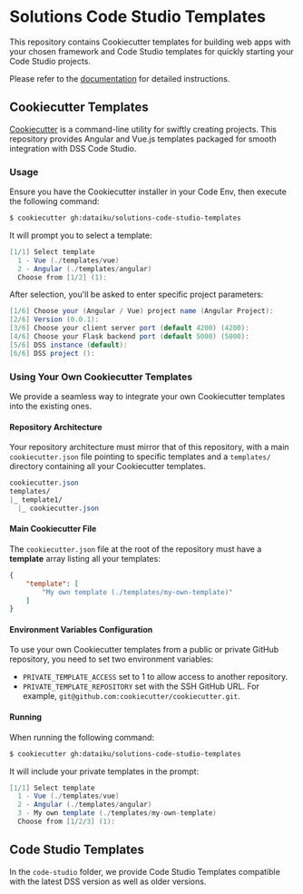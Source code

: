 # Solutions Code Studio Templates

This repository contains Cookiecutter templates for building web apps with your chosen framework and Code Studio templates for quickly starting your Code Studio projects.

Please refer to the [documentation](https://developer.dataiku.com/latest/tutorials/webapps/code-studio/index.html) for detailed instructions.

## Cookiecutter Templates

[Cookiecutter](https://github.com/cookiecutter/cookiecutter) is a command-line utility for swiftly creating projects. This repository provides Angular and Vue.js templates packaged for smooth integration with DSS Code Studio.

### Usage

Ensure you have the Cookiecutter installer in your Code Env, then execute the following command:

```bash
$ cookiecutter gh:dataiku/solutions-code-studio-templates
```

It will prompt you to select a template:

```java
[1/1] Select template
  1 - Vue (./templates/vue)
  2 - Angular (./templates/angular)
  Choose from [1/2] (1):
```

After selection, you'll be asked to enter specific project parameters:

```java
[1/6] Choose your (Angular / Vue) project name (Angular Project):
[2/6] Version (0.0.1):
[3/6] Choose your client server port (default 4200) (4200):
[4/6] Choose your Flask backend port (default 5000) (5000):
[5/6] DSS instance (default):
[6/6] DSS project ():
```

### Using Your Own Cookiecutter Templates

We provide a seamless way to integrate your own Cookiecutter templates into the existing ones.

#### Repository Architecture

Your repository architecture must mirror that of this repository, with a main `cookiecutter.json` file pointing to specific templates and a `templates/` directory containing all your Cookiecutter templates.

```scss
cookiecutter.json
templates/
|_ template1/
  |_ cookiecutter.json
```

#### Main Cookiecutter File

The `cookiecutter.json` file at the root of the repository must have a **template** array listing all your templates:

```json
{
    "template": [
        "My own template (./templates/my-own-template)"
    ]
}
```

#### Environment Variables Configuration

To use your own Cookiecutter templates from a public or private GitHub repository, you need to set two environment variables:
- `PRIVATE_TEMPLATE_ACCESS` set to 1 to allow access to another repository.
- `PRIVATE_TEMPLATE_REPOSITORY` set with the SSH GitHub URL. For example, `git@github.com:cookiecutter/cookiecutter.git`.

#### Running

When running the following command:

```bash
$ cookiecutter gh:dataiku/solutions-code-studio-templates
```

It will include your private templates in the prompt:

```java
[1/1] Select template
  1 - Vue (./templates/vue)
  2 - Angular (./templates/angular)
  3 - My own template (./templates/my-own-template)
  Choose from [1/2/3] (1):
```

## Code Studio Templates

In the `code-studio` folder, we provide Code Studio Templates compatible with the latest DSS version as well as older versions.
